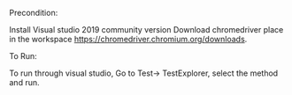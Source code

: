 Precondition:

Install Visual studio 2019 community version
Download chromedriver place in the  workspace https://chromedriver.chromium.org/downloads.


To Run:

To run through visual studio, Go to Test-> TestExplorer, select the method and run.



